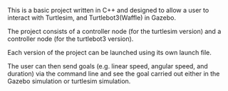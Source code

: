 This is a basic project written in C++ and designed to allow a user to interact with Turtlesim, and Turtlebot3(Waffle) in Gazebo. 

The project consists of a controller node (for the turtlesim version) and a controller node (for the turtlebot3 version).

Each version of the project can be launched using its own launch file. 

The user can then send goals (e.g. linear speed, angular speed, and duration) via the command line and see the goal carried out either in the Gazebo simulation or turtlesim simulation.
